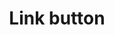 ---
component: button-link
dateModified: 2024-06-17
dependency: None
lang: en
layout: side-by-side
status: "Reviewed (completed)"
title: Link button
zenhub-issue: 958
---